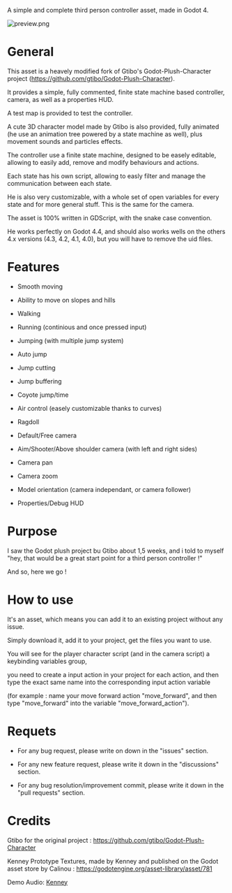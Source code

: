 A simple and complete third person controller asset, made in Godot 4.

![preview.png](https://github.com/Jeh3no/Godot-State-Machine-Third-Person-Controller/blob/main/addons/Arts/Images/preview.png?raw=true)


# **General**


This asset is a heavely modified fork of Gtibo's Godot-Plush-Character project (https://github.com/gtibo/Godot-Plush-Character).

It provides a simple, fully commented, finite state machine based controller, camera, as well as a properties HUD.

A test map is provided to test the controller.

A cute 3D character model made by Gtibo is also provided, fully animated (he use an animation tree powered by a state machine as well), plus movement sounds and particles effects.

The controller use a finite state machine, designed to be easely editable, allowing to easily add, remove and modify behaviours and actions.

Each state has his own script, allowing to easly filter and manage the communication between each state.

He is also very customizable, with a whole set of open variables for every state and for more general stuff. This is the same for the camera.

The asset is 100% written in GDScript, with the snake case convention.

He works perfectly on Godot 4.4, and should also works wells on the others 4.x versions (4.3, 4.2, 4.1, 4.0), but you will have to remove the uid files.


# **Features**


 - Smooth moving
 - Ability to move on slopes and hills
 - Walking
 - Running (continious and once pressed input)
 - Jumping (with multiple jump system)
 - Auto jump
 - Jump cutting
 - Jump buffering
 - Coyote jump/time
 - Air control (easely customizable thanks to curves)
 - Ragdoll
   
 - Default/Free camera
 - Aim/Shooter/Above shoulder camera (with left and right sides)
 - Camera pan
 - Camera zoom

 - Model orientation (camera independant, or camera follower)
   
 - Properties/Debug HUD


# **Purpose**


I saw the Godot plush project bu Gtibo about 1,5 weeks, and i told to myself "hey, that would be a great start point for a third person controller !"

And so, here we go !


# **How to use**


It's an asset, which means you can add it to an existing project without any issue.

Simply download it, add it to your project, get the files you want to use.

You will see for the player character script (and in the camera script) a keybinding variables group,

you need to create a input action in your project for each action, and then type the exact same name into the corresponding input action variable

(for example : name your move forward action "move_forward", and then type "move_forward" into the variable "move_forward_action").


# **Requets**

- For any bug request, please write on down in the "issues" section.

- For any new feature request, please write it down in the "discussions" section.

- For any bug resolution/improvement commit, please write it down in the "pull requests" section.


# **Credits**

Gtibo for the original project : https://github.com/gtibo/Godot-Plush-Character

Kenney Prototype Textures, made by Kenney and published on the Godot asset store by Calinou : https://godotengine.org/asset-library/asset/781

Demo Audio: [Kenney](https://kenney.nl/assets/category:Audio?sort=update)
